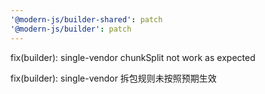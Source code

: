 ```yaml
---
'@modern-js/builder-shared': patch
'@modern-js/builder': patch
---
```


fix(builder): single-vendor chunkSplit not work as expected

fix(builder): single-vendor 拆包规则未按照预期生效

